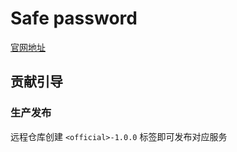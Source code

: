 # Safe password

[官网地址](https://safe-password.makabonka.cn)

## 贡献引导

### 生产发布

远程仓库创建 `<official>-1.0.0` 标签即可发布对应服务
